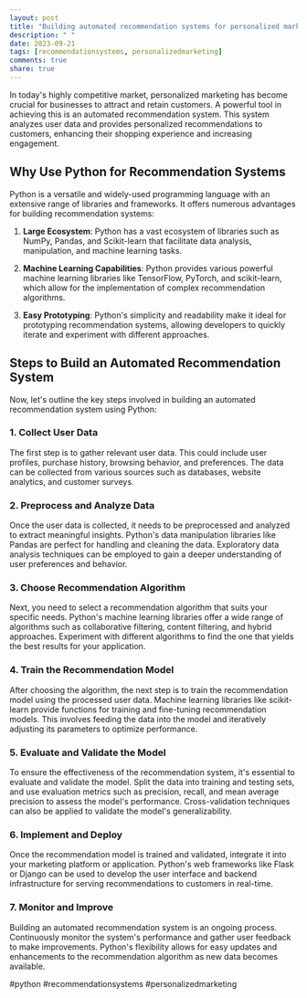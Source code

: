 ```yaml
---
layout: post
title: "Building automated recommendation systems for personalized marketing using Python"
description: " "
date: 2023-09-21
tags: [recommendationsystems, personalizedmarketing]
comments: true
share: true
---
```


In today's highly competitive market, personalized marketing has become crucial for businesses to attract and retain customers. A powerful tool in achieving this is an automated recommendation system. This system analyzes user data and provides personalized recommendations to customers, enhancing their shopping experience and increasing engagement.

## Why Use Python for Recommendation Systems

Python is a versatile and widely-used programming language with an extensive range of libraries and frameworks. It offers numerous advantages for building recommendation systems:

1. **Large Ecosystem**: Python has a vast ecosystem of libraries such as NumPy, Pandas, and Scikit-learn that facilitate data analysis, manipulation, and machine learning tasks.

2. **Machine Learning Capabilities**: Python provides various powerful machine learning libraries like TensorFlow, PyTorch, and scikit-learn, which allow for the implementation of complex recommendation algorithms.

3. **Easy Prototyping**: Python's simplicity and readability make it ideal for prototyping recommendation systems, allowing developers to quickly iterate and experiment with different approaches.

## Steps to Build an Automated Recommendation System

Now, let's outline the key steps involved in building an automated recommendation system using Python:

### 1. Collect User Data

The first step is to gather relevant user data. This could include user profiles, purchase history, browsing behavior, and preferences. The data can be collected from various sources such as databases, website analytics, and customer surveys.

### 2. Preprocess and Analyze Data

Once the user data is collected, it needs to be preprocessed and analyzed to extract meaningful insights. Python's data manipulation libraries like Pandas are perfect for handling and cleaning the data. Exploratory data analysis techniques can be employed to gain a deeper understanding of user preferences and behavior.

### 3. Choose Recommendation Algorithm

Next, you need to select a recommendation algorithm that suits your specific needs. Python's machine learning libraries offer a wide range of algorithms such as collaborative filtering, content filtering, and hybrid approaches. Experiment with different algorithms to find the one that yields the best results for your application.

### 4. Train the Recommendation Model

After choosing the algorithm, the next step is to train the recommendation model using the processed user data. Machine learning libraries like scikit-learn provide functions for training and fine-tuning recommendation models. This involves feeding the data into the model and iteratively adjusting its parameters to optimize performance.

### 5. Evaluate and Validate the Model

To ensure the effectiveness of the recommendation system, it's essential to evaluate and validate the model. Split the data into training and testing sets, and use evaluation metrics such as precision, recall, and mean average precision to assess the model's performance. Cross-validation techniques can also be applied to validate the model's generalizability.

### 6. Implement and Deploy

Once the recommendation model is trained and validated, integrate it into your marketing platform or application. Python's web frameworks like Flask or Django can be used to develop the user interface and backend infrastructure for serving recommendations to customers in real-time.

### 7. Monitor and Improve

Building an automated recommendation system is an ongoing process. Continuously monitor the system's performance and gather user feedback to make improvements. Python's flexibility allows for easy updates and enhancements to the recommendation algorithm as new data becomes available.

#python #recommendationsystems #personalizedmarketing